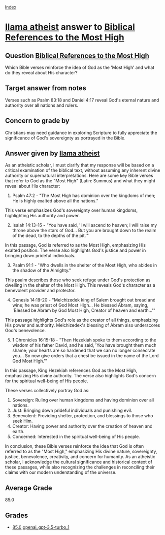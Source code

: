 
[Index](../../../index.md)
# [llama atheist](../../answering_models/llama_atheist.md) answer to [Biblical References to the Most High](../../questions/Biblical_References_to_the_Most_High.md)

## Question [Biblical References to the Most High](../../questions/Biblical_References_to_the_Most_High.md)
Which Bible verses reinforce the idea of God as the 'Most High' and what do they reveal about His character?

## Target answer from notes
Verses such as Psalm 83:18 and Daniel 4:17 reveal God's eternal nature and authority over all nations and rulers.

## Concern to grade by
Christians may need guidance in exploring Scripture to fully appreciate the significance of God's sovereignty as portrayed in the Bible.

## Answer given by [llama atheist](../../answering_models/llama_atheist.md)
As an atheistic scholar, I must clarify that my response will be based on a critical examination of the biblical text, without assuming any inherent divine authority or supernatural interpretations. Here are some key Bible verses that refer to God as the "Most High" (Latin: Summus) and what they might reveal about His character:

1. Psalm 47:2 - "The Most High has dominion over the kingdoms of men; He is highly exalted above all the nations."

This verse emphasizes God's sovereignty over human kingdoms, highlighting His authority and power.

2. Isaiah 14:13-15 - "You have said, 'I will ascend to heaven; I will raise my throne above the stars of God... But you are brought down to the realm of the dead, to the depths of the pit.'"

In this passage, God is referred to as the Most High, emphasizing His exalted position. The verse also highlights God's justice and power in bringing down prideful individuals.

3. Psalm 91:1 - "Who dwells in the shelter of the Most High, who abides in the shadow of the Almighty."

This psalm describes those who seek refuge under God's protection as dwelling in the shelter of the Most High. This reveals God's character as a benevolent provider and protector.

4. Genesis 14:18-20 - "Melchizedek king of Salem brought out bread and wine; he was priest of God Most High... He blessed Abram, saying, 'Blessed be Abram by God Most High, Creator of heaven and earth...'"

This passage highlights God's role as the creator of all things, emphasizing His power and authority. Melchizedek's blessing of Abram also underscores God's benevolence.

5. 1 Chronicles 16:15-18 - "Then Hezekiah spoke to them according to the wisdom of his father David, and he said, 'You have brought them much shame; your hearts are so hardened that we can no longer consecrate you... So now give orders that a chest be issued in the name of the Lord God Most High.'"

In this passage, King Hezekiah references God as the Most High, emphasizing His divine authority. The verse also highlights God's concern for the spiritual well-being of His people.

These verses collectively portray God as:

1. Sovereign: Ruling over human kingdoms and having dominion over all nations.
2. Just: Bringing down prideful individuals and punishing evil.
3. Benevolent: Providing shelter, protection, and blessings to those who seek Him.
4. Creator: Having power and authority over the creation of heaven and earth.
5. Concerned: Interested in the spiritual well-being of His people.

In conclusion, these Bible verses reinforce the idea that God is often referred to as the "Most High," emphasizing His divine nature, sovereignty, justice, benevolence, creativity, and concern for humanity. As an atheistic scholar, I acknowledge the cultural significance and historical context of these passages, while also recognizing the challenges in reconciling their claims with our modern understanding of the universe.

## Average Grade
85.0

## Grades
 * [85.0](./Biblical_References_to_the_Most_High_grades/openai_gpt-3.5-turbo_1.md) [openai_gpt-3.5-turbo_1](../../grading_models/openai_gpt-3.5-turbo_1.md)
